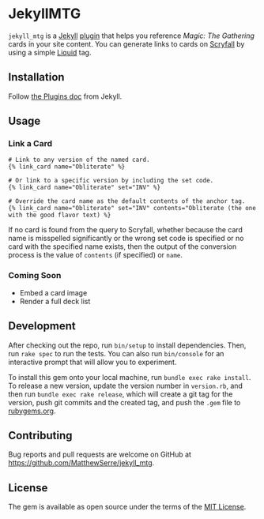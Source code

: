 # JekyllMTG

`jekyll_mtg` is a [Jekyll](https://jekyllrb.com/) [plugin](https://jekyllrb.com/docs/plugins/) that helps you reference *Magic: The Gathering* cards in your site content. You can generate links to cards on [Scryfall](https://scryfall.com/) by using a simple [Liquid](https://shopify.github.io/liquid/) tag.

## Installation

Follow [the Plugins doc](https://jekyllrb.com/docs/plugins/installation/) from Jekyll.

## Usage

### Link a Card

```
# Link to any version of the named card.
{% link_card name="Obliterate" %}

# Or link to a specific version by including the set code.
{% link_card name="Obliterate" set="INV" %}

# Override the card name as the default contents of the anchor tag.
{% link_card name="Obliterate" set="INV" contents="Obliterate (the one with the good flavor text) %}
```

If no card is found from the query to Scryfall, whether because the card name is misspelled significantly or the wrong set code is specified or no card with the specified name exists, then the output of the conversion process is the value of `contents` (if specified) or `name`.

### Coming Soon

- Embed a card image
- Render a full deck list

## Development

After checking out the repo, run `bin/setup` to install dependencies. Then, run `rake spec` to run the tests. You can also run `bin/console` for an interactive prompt that will allow you to experiment.

To install this gem onto your local machine, run `bundle exec rake install`. To release a new version, update the version number in `version.rb`, and then run `bundle exec rake release`, which will create a git tag for the version, push git commits and the created tag, and push the `.gem` file to [rubygems.org](https://rubygems.org).

## Contributing

Bug reports and pull requests are welcome on GitHub at https://github.com/MatthewSerre/jekyll_mtg.

## License

The gem is available as open source under the terms of the [MIT License](https://opensource.org/licenses/MIT).
